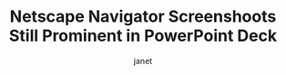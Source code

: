 ---
layout: post
title: "Netscape Navigator Screenshoots Still Prominent in PowerPoint Deck"
author: janet
categories: [ tech ]
image: assets/images/netscape.JPG
featured: true
hidden: true
---